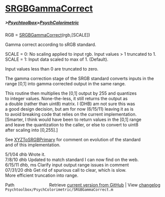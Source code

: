 # [SRGBGammaCorrect](SRGBGammaCorrect)
##### >[Psychtoolbox](Psychtoolbox)>[PsychColorimetric](PsychColorimetric)

RGB = [SRGBGammaCorrect](SRGBGammaCorrect)(rgb,[SCALE])  
  
Gamma correct according to sRGB standard.  
  
SCALE = 0: No scaling applied to input rgb.  Input values \> 1 truncated to 1.  
SCALE = 1: Input data scaled to max of 1.  (Default).  
  
Input values less than 0 are truncated to zero.  
  
The gamma correction stage of the SRGB standard converts inputs in the  
range [0,1] into gamma corrected output in the same range.  
  
This routine then multiplies the [0,1] output by 255 and quantizes  
to integer values.  None-the-less, it still returns the output as  
a double (rather than uint8) matrix.  I (DHB) am not sure this was  
a good design decision, but am for now (6/15/11) leaving it as is  
to avoid breaking code that relies on the current implementation.  
[Smarter, I think would have been to return values in the [0,1] range  
and leave the quantization to the caller, or else to convert to uint8  
after scaling into [0,255].]  
  
See [XYZToSRGBPrimary](XYZToSRGBPrimary) for comment on evolution of the standard  
and of this implementation.  
  
5/1/04    dhb             Wrote it.  
7/8/10    dhb             Updated to match standard I can now find on the web.  
6/15/11   dhb, ms         Clarify input output range issues in comment  
07/31/20  dhb             Get rid of spurious call to clear, which is slow.  
                          More efficient truncation into range.  




<div class="code_header" style="text-align:right;">
  <span style="float:left;">Path&nbsp;&nbsp;</span> <span class="counter">Retrieve <a href=
  "https://raw.github.com/Psychtoolbox-3/Psychtoolbox-3/beta/Psychtoolbox/PsychColorimetric/SRGBGammaCorrect.m">current version from GitHub</a> | View <a href=
  "https://github.com/Psychtoolbox-3/Psychtoolbox-3/commits/beta/Psychtoolbox/PsychColorimetric/SRGBGammaCorrect.m">changelog</a></span>
</div>
<div class="code">
  <code>Psychtoolbox/PsychColorimetric/SRGBGammaCorrect.m</code>
</div>

